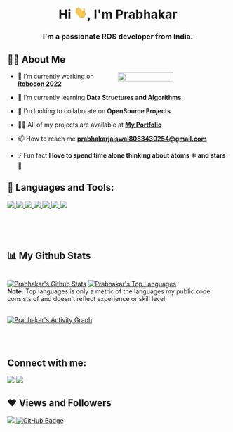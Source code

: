 
<h1 align="center">Hi <img src="assets/img/wave.gif" width="30px">, I'm Prabhakar</h1>
<h3 align="center">I'm a passionate ROS developer from India.</h3>


## 🙋‍♂️ About Me

<img align="right" width="50%" height="50%" src="https://cdn.dribbble.com/users/2395254/screenshots/6974793/robot.gif" height="175px"/>


- 🔭 I’m currently working on **[Robocon 2022](http://www.ddrobocon.in/)**

- 🌱 I’m currently learning **Data Structures and Algorithms.**

- 👯 I’m looking to collaborate on **OpenSource Projects**

- 👨‍💻 All of my projects are available at **[My Portfolio](https://jaiswalprabhakar.github.io)**

- 📫 How to reach me **prabhakarjaiswal8083430254@gmail.com**

- ⚡ Fun fact **I love to spend time alone thinking about atoms ⚛ and stars🌟**

## 🚀 Languages and Tools:

<p align="left"> 
    <a href="https://isocpp.org/" target="_blank"> <img src="https://img.icons8.com/color/50/000000/c-plus-plus-logo.png"/> </a>
    <a href="https://isocpp.org/" target="_blank"> <img src="https://img.icons8.com/color/48/000000/c-programming.png"/> </a>
    <a href="https://reactjs.org/" target="_blank"> <img src="https://img.icons8.com/color/48/000000/react-native.png"/> </a>
    <a href="https://developer.mozilla.org/en-US/docs/Web/JavaScript" target="_blank"> <img src="https://img.icons8.com/color/48/000000/javascript.png"/> </a> 
    <a href="https://www.w3.org/html/" target="_blank"> <img src="https://img.icons8.com/color/48/000000/html-5.png"/> </a> 
    <a href="https://www.w3schools.com/css/" target="_blank"> <img src="https://img.icons8.com/color/48/000000/css3.png"/> </a> 
   <!-- <a href="https://getbootstrap.com" target="_blank"> <img src="https://img.icons8.com/color/48/000000/bootstrap.png"/> </a>  -->
    <a href="https://www.python.org" target="_blank"> <img src="https://img.icons8.com/color/48/000000/python.png"/> </a> 
</p>

<br/>

<p align="center">
    <a href="https://github.com/jaiswalprabhakar/github-readme-streak-stats">
        <img title="Prabhakar's streak" alt="" src="https://github-readme-streak-stats.herokuapp.com/?user=jaiswalprabhakar&theme=black-ice&hide_border=true&stroke=0000&background=060A0CD0"/>
    </a>
</p>

## 📊 My Github Stats

  <br/>
    <a href="https://github.com/jaiswalprabhakar/github-readme-stats"><img alt="Prabhakar's Github Stats" src="https://github-readme-stats.vercel.app/api?username=jaiswalprabhakar&show_icons=true&count_private=true&theme=react&hide_border=true&bg_color=0D1117" /></a>
  <a href="https://github.com/jaiswalprabhakar/github-readme-stats"><img alt="Prabhakar's Top Languages" src="https://github-readme-stats.vercel.app/api/top-langs/?username=jaiswalprabhakar&langs_count=8&count_private=true&layout=compact&theme=react&hide_border=true&bg_color=0D1117" /></a>
  <br/>
  <b>Note:</b> Top languages is only a metric of the languages my public code consists of and doesn't reflect experience or skill level.


<br/>
<br/>

<a href="https://github.com/jaiswalprabhakar/github-readme-activity-graph"><img alt="Prabhakar's Activity Graph" src="https://activity-graph.herokuapp.com/graph?username=jaiswalprabhakar&bg_color=0D1117&color=5BCDEC&line=5BCDEC&point=FFFFFF&hide_border=true" /></a>

<br/>
<br/>

## Connect with me:
<p align="left">

<a href = "https://www.linkedin.com/in/prabhakar-jaiswal-463673198/"><img src="https://img.icons8.com/fluent/48/000000/linkedin.png"/></a>
<a href = "https://www.instagram.com/_jaiswal_prabhakar_/"><img src="https://img.icons8.com/fluent/48/000000/instagram-new.png"/></a>


</p>

## ❤ Views and Followers
<a href="">
    <img src="https://komarev.com/ghpvc/?username=jaiswalprabhakar">
</a>
<a href="https://github.com/jaiswalprabhakar?tab=followers"><img src="https://img.shields.io/github/followers/jaiswalprabhakar?label=Followers&style=social" alt="GitHub Badge"></a>